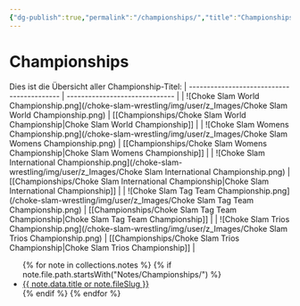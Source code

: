 ```yaml
---
{"dg-publish":true,"permalink":"/championships/","title":"Championships","noteIcon":""}
---
```


# Championships
Dies ist die Übersicht aller Championship-Titel:
| ------------------------------------------ | ------------------------------ |
| ![Choke Slam World Championship.png](/choke-slam-wrestling/img/user/z_Images/Choke Slam World Championship.png) | [[Championships/Choke Slam World Championship\|Choke Slam World Championship]] |
| ![Choke Slam Womens Championship.png](/choke-slam-wrestling/img/user/z_Images/Choke Slam Womens Championship.png) | [[Championships/Choke Slam Womens Championship\|Choke Slam Womens Championship]] |
| ![Choke Slam International Championship.png](/choke-slam-wrestling/img/user/z_Images/Choke Slam International Championship.png) | [[Championships/Choke Slam International Championship\|Choke Slam International Championship]] |
| ![Choke Slam Tag Team Championship.png](/choke-slam-wrestling/img/user/z_Images/Choke Slam Tag Team Championship.png) | [[Championships/Choke Slam Tag Team Championship\|Choke Slam Tag Team Championship]] |
| ![Choke Slam Trios Championship.png](/choke-slam-wrestling/img/user/z_Images/Choke Slam Trios Championship.png) | [[Championships/Choke Slam Trios Championship\|Choke Slam Trios Championship]] |


<ul>
{% for note in collections.notes %}
  {% if note.file.path.startsWith("Notes/Championships/") %}
    <li>
      <a href="{{ note.url }}">{{ note.data.title or note.fileSlug }}</a>
    </li>
  {% endif %}
{% endfor %}
</ul>
